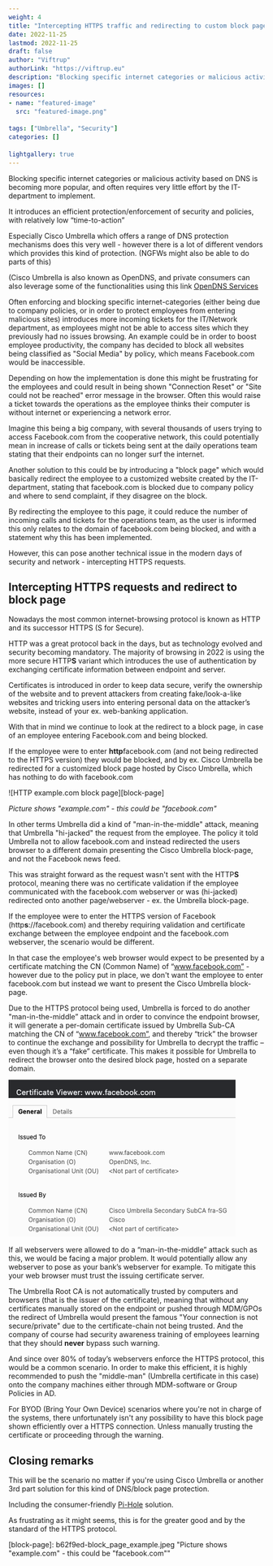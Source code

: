 ```yaml
---
weight: 4
title: "Intercepting HTTPS traffic and redirecting to custom block page"
date: 2022-11-25
lastmod: 2022-11-25
draft: false
author: "Viftrup"
authorLink: "https://viftrup.eu"
description: "Blocking specific internet categories or malicious activity based on DNS is becoming more popular, and often requires very little effort by the IT-department to implement. It introduces an efficient protection/enforcement of security and policies, with relatively low “time-to-action"
images: []
resources:
- name: "featured-image"
  src: "featured-image.png"

tags: ["Umbrella", "Security"]
categories: []

lightgallery: true
---
```

Blocking specific internet categories or malicious activity based on DNS is becoming more popular, and often requires very little effort by the IT-department to implement.

It introduces an efficient protection/enforcement of security and policies, with relatively low “time-to-action”

  

Especially Cisco Umbrella which offers a range of DNS protection mechanisms does this very well - however there is a lot of different vendors which provides this kind of protection. (NGFWs might also be able to do parts of this)

(Cisco Umbrella is also known as OpenDNS, and private consumers can also leverage some of the functionalities using this link [OpenDNS Services](https://www.opendns.com/home-internet-security/)

  

Often enforcing and blocking specific internet-categories (either being due to company policies, or in order to protect employees from entering malicious sites) introduces more incoming tickets for the IT/Network department, as employees might not be able to access sites which they previously had no issues browsing. An example could be in order to boost employee productivity, the company has decided to block all websites being classified as "Social Media" by policy, which means Facebook.com would be inaccessible.

  

Depending on how the implementation is done this might be frustrating for the employees and could result in being shown "Connection Reset" or "Site could not be reached" error message in the browser. Often this would raise a ticket towards the operations as the employee thinks their computer is without internet or experiencing a network error.

  

Imagine this being a big company, with several thousands of users trying to access Facebook.com from the cooperative network, this could potentially mean in increase of calls or tickets being sent at the daily operations team stating that their endpoints can no longer surf the internet.

  

Another solution to this could be by introducing a "block page" which would basically redirect the employee to a customized website created by the IT-department, stating that facebook.com is blocked due to company policy and where to send complaint, if they disagree on the block.

By redirecting the employee to this page, it could reduce the number of incoming calls and tickets for the operations team, as the user is informed this only relates to the domain of facebook.com being blocked, and with a statement why this has been implemented.

  

However, this can pose another technical issue in the modern days of security and network - intercepting HTTPS requests.

  

## Intercepting HTTPS requests and redirect to block page

Nowadays the most common internet-browsing protocol is known as HTTP and its successor HTTPS (S for Secure).

HTTP was a great protocol back in the days, but as technology evolved and security becoming mandatory. The majority of browsing in 2022 is using the more secure HTTP**S** variant which introduces the use of authentication by exchanging certificate information between endpoint and server.

  

Certificates is introduced in order to keep data secure, verify the ownership of the website and to prevent attackers from creating fake/look-a-like websites and tricking users into entering personal data on the attacker’s website, instead of your ex. web-banking application.

  

With that in mind we continue to look at the redirect to a block page, in case of an employee entering Facebook.com and being blocked.

  

If the employee were to enter **http**facebook.com (and not being redirected to the HTTPS version) they would be blocked, and by ex. Cisco Umbrella be redirected for a customized block page hosted by Cisco Umbrella, which has nothing to do with facebook.com


![HTTP example.com block page][block-page]

*Picture shows "example.com" - this could be "facebook.com"*

  

In other terms Umbrella did a kind of "man-in-the-middle" attack, meaning that Umbrella "hi-jacked" the request from the employee. The policy it told Umbrella not to allow facebook.com and instead redirected the users browser to a different domain presenting the Cisco Umbrella block-page, and not the Facebook news feed.

  

This was straight forward as the request wasn't sent with the HTTP**S** protocol, meaning there was no certificate validation if the employee communicated with the facebook.com webserver or was (hi-jacked) redirected onto another page/webserver - ex. the Umbrella block-page.

  

If the employee were to enter the HTTPS version of Facebook (http**s**://facebook.com) and thereby requiring validation and certificate exchange between the employee endpoint and the facebook.com webserver, the scenario would be different.

In that case the employee's web browser would expect to be presented by a certificate matching the CN (Common Name) of “www.facebook.com” - however due to the policy put in place, we don't want the employee to enter facebook.com but instead we want to present the Cisco Umbrella block-page.

Due to the HTTPS protocol being used, Umbrella is forced to do another "man-in-the-middle” attack and in order to convince the endpoint browser, it will generate a per-domain certificate issued by Umbrella Sub-CA matching the CN of “www.facebook.com”, and thereby “trick” the browser to continue the exchange and possibility for Umbrella to decrypt the traffic – even though it’s a “fake” certificate. This makes it possible for Umbrella to redirect the browser onto the desired block page, hosted on a separate domain.

  

![HTTPS Facebook.com Umbrella certificate](facebook-umbrella-certificate.png)

  

If all webservers were allowed to do a “man-in-the-middle” attack such as this, we would be facing a major problem. It would potentially allow any webserver to pose as your bank’s webserver for example. To mitigate this your web browser must trust the issuing certificate server.

  

The Umbrella Root CA is not automatically trusted by computers and browsers (that is the issuer of the certificate), meaning that without any certificates manually stored on the endpoint or pushed through MDM/GPOs the redirect of Umbrella would present the famous "Your connection is not secure/private" due to the certificate-chain not being trusted. And the company of course had security awareness training of employees learning that they should **never** bypass such warning.

  

And since over 80% of today’s webservers enforce the HTTPS protocol, this would be a common scenario. In order to make this efficient, it is highly recommended to push the "middle-man" (Umbrella certificate in this case) onto the company machines either through MDM-software or Group Policies in AD.

  

For BYOD (Bring Your Own Device) scenarios where you're not in charge of the systems, there unfortunately isn't any possibility to have this block page shown efficiently over a HTTPS connection. Unless manually trusting the certificate or proceeding through the warning.

  

## Closing remarks

This will be the scenario no matter if you're using Cisco Umbrella or another 3rd part solution for this kind of DNS/block page protection.

Including the consumer-friendly [Pi-Hole](https://pi-hole.net/) solution.

  

As frustrating as it might seems, this is for the greater good and by the standard of the HTTPS protocol.

[block-page]: b62f9ed-block_page_example.jpeg  "Picture shows "example.com" - this could be "facebook.com""